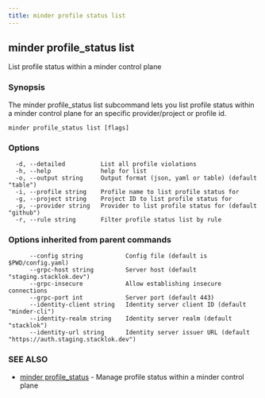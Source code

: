 ```yaml
---
title: minder profile status list
---
```

## minder profile_status list

List profile status within a minder control plane

### Synopsis

The minder profile_status list subcommand lets you list profile status within a
minder control plane for an specific provider/project or profile id.

```
minder profile_status list [flags]
```

### Options

```
  -d, --detailed          List all profile violations
  -h, --help              help for list
  -o, --output string     Output format (json, yaml or table) (default "table")
  -i, --profile string    Profile name to list profile status for
  -g, --project string    Project ID to list profile status for
  -p, --provider string   Provider to list profile status for (default "github")
  -r, --rule string       Filter profile status list by rule
```

### Options inherited from parent commands

```
      --config string            Config file (default is $PWD/config.yaml)
      --grpc-host string         Server host (default "staging.stacklok.dev")
      --grpc-insecure            Allow establishing insecure connections
      --grpc-port int            Server port (default 443)
      --identity-client string   Identity server client ID (default "minder-cli")
      --identity-realm string    Identity server realm (default "stacklok")
      --identity-url string      Identity server issuer URL (default "https://auth.staging.stacklok.dev")
```

### SEE ALSO

* [minder profile_status](minder_profile_status.md)	 - Manage profile status within a minder control plane

